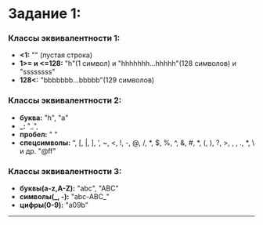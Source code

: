 # Задание 1:
### Классы эквивалентности 1:
- **<1:** "" (пустая строка)
- **1>= и <=128:** "h"(1 символ) и "hhhhhhh...hhhhh"(128 символов) и "ssssssss"
- **128<:** "bbbbbbb...bbbbb"(129 символов)

### Классы эквивалентности 2:
- **буква:** "h", "a"
- **_:** "_",
- **пробел:** " "
- **спецсимволы:** “, [, |, ], ’, ~, <, !, -, @, /, *, $, %, ^, &, #, *, (, ), ?, >, , , ., *, \ и др. "@ff"

### Классы эквивалентности 3:
- **буквы(a-z,A-Z):** "abc", "ABC"
- **символы(_, -):** "abc-ABC_"
- **цифры(0-9):** "a09b"

---